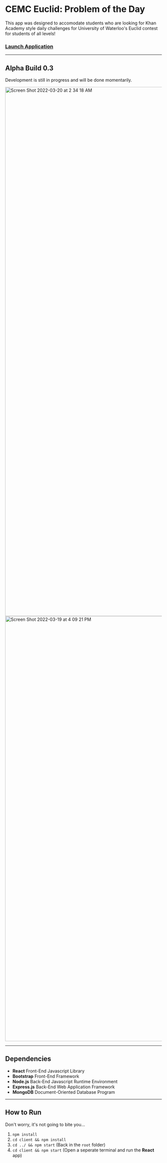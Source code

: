 # CEMC Euclid: Problem of the Day

This app was designed to accomodate students who are looking for Khan Academy style daily challenges for University of Waterloo's Euclid contest for students of all levels!

### [Launch Application](https://cemc-euclid-problem-of-the-day.herokuapp.com)

---

## Alpha Build 0.3

Development is still in progress and will be done momentarily.

<img width="1699" alt="Screen Shot 2022-03-20 at 2 34 18 AM" src="https://user-images.githubusercontent.com/35755386/159151169-c05979fc-0243-448d-8fc6-82a51168a12b.png">

<img width="1365" alt="Screen Shot 2022-03-19 at 4 09 21 PM" src="https://user-images.githubusercontent.com/35755386/159136889-741f841c-41c3-4196-8dc2-a69b0a72062a.png">

---

## Dependencies

- **React** Front-End Javascript Library
- **Bootstrap** Front-End Framework
- **Node.js** Back-End Javascript Runtime Environment
- **Express.js** Back-End Web Application Framework
- **MongoDB** Document-Oriented Database Program

---


## How to Run

Don't worry, it's not going to bite you...

1. ```npm install```
3. ```cd client && npm install```
4. ```cd ../ && npm start``` (Back in the ```root``` folder)
5. ```cd client && npm start``` (Open a seperate terminal and run the **React** app)
